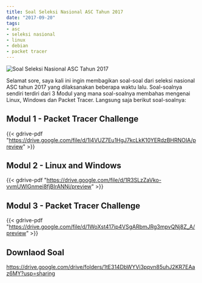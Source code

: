 ```yaml
---
title: Soal Seleksi Nasional ASC Tahun 2017
date: "2017-09-20"
tags:
- asc
- seleksi nasional
- linux
- debian
- packet tracer
---
```


![Soal Seleksi Nasional ASC Tahun 2017](https://res.cloudinary.com/kudaliar032/image/upload/aditaja-blog/headers/21414629_10154605780726612_3067913541061812293_o_fl6wqd.webp)

Selamat sore, saya kali ini ingin membagikan soal-soal dari seleksi nasional ASC tahun 2017 yang dilaksanakan beberapa waktu lalu. Soal-soalnya sendiri terdiri dari 3 Modul yang mana soal-soalnya membahas mengenai Linux, Windows dan Packet Tracer. Langsung saja berikut soal-soalnya:

## Modul 1 - Packet Tracer Challenge

{{< gdrive-pdf "https://drive.google.com/file/d/1l4VUZ7Eu1HgJ7kcLkK10YERdzBHRNOIA/preview" >}}

## Modul 2 - Linux and Windows

{{< gdrive-pdf "https://drive.google.com/file/d/1R3SLzZaVko-vvmUWlGnmei8fjBIrANNj/preview" >}}

## Modul 3 - Packet Tracer Challenge

{{< gdrive-pdf "https://drive.google.com/file/d/1WoXst417ip4VSgARbmJRg3mpvQNj8Z_A/preview" >}}

## Downlaod Soal

https://drive.google.com/drive/folders/1tE314DbWYVi3ppvn85uhJ2KR7EAaz6MY?usp=sharing
